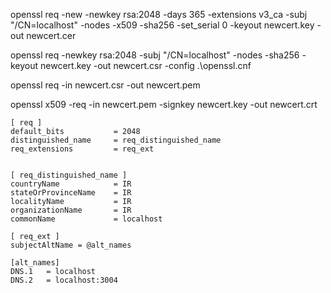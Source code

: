openssl req -new -newkey rsa:2048 -days 365 -extensions v3_ca -subj "/CN=localhost" -nodes -x509 -sha256 -set_serial 0 -keyout newcert.key -out newcert.cer


openssl req -newkey rsa:2048 -subj "/CN=localhost" -nodes -sha256 -keyout newcert.key -out newcert.csr -config .\openssl.cnf

openssl req -in newcert.csr -out newcert.pem

openssl x509 -req -in newcert.pem -signkey newcert.key -out newcert.crt




```
[ req ]
default_bits           = 2048
distinguished_name     = req_distinguished_name
req_extensions         = req_ext


[ req_distinguished_name ]
countryName            = IR
stateOrProvinceName    = IR
localityName           = IR
organizationName       = IR
commonName             = localhost

[ req_ext ]
subjectAltName = @alt_names

[alt_names]
DNS.1   = localhost
DNS.2   = localhost:3004
```
